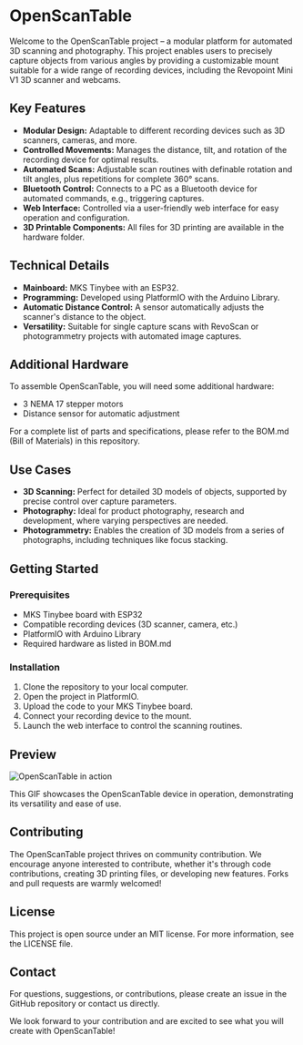 # OpenScanTable

Welcome to the OpenScanTable project – a modular platform for automated 3D scanning and photography. This project enables users to precisely capture objects from various angles by providing a customizable mount suitable for a wide range of recording devices, including the Revopoint Mini V1 3D scanner and webcams.

## Key Features

- **Modular Design:** Adaptable to different recording devices such as 3D scanners, cameras, and more.
- **Controlled Movements:** Manages the distance, tilt, and rotation of the recording device for optimal results.
- **Automated Scans:** Adjustable scan routines with definable rotation and tilt angles, plus repetitions for complete 360° scans.
- **Bluetooth Control:** Connects to a PC as a Bluetooth device for automated commands, e.g., triggering captures.
- **Web Interface:** Controlled via a user-friendly web interface for easy operation and configuration.
- **3D Printable Components:** All files for 3D printing are available in the hardware folder.

## Technical Details

- **Mainboard:** MKS Tinybee with an ESP32.
- **Programming:** Developed using PlatformIO with the Arduino Library.
- **Automatic Distance Control:** A sensor automatically adjusts the scanner's distance to the object.
- **Versatility:** Suitable for single capture scans with RevoScan or photogrammetry projects with automated image captures.

## Additional Hardware

To assemble OpenScanTable, you will need some additional hardware:

- 3 NEMA 17 stepper motors
- Distance sensor for automatic adjustment

For a complete list of parts and specifications, please refer to the BOM.md (Bill of Materials) in this repository.

## Use Cases

- **3D Scanning:** Perfect for detailed 3D models of objects, supported by precise control over capture parameters.
- **Photography:** Ideal for product photography, research and development, where varying perspectives are needed.
- **Photogrammetry:** Enables the creation of 3D models from a series of photographs, including techniques like focus stacking.

## Getting Started

### Prerequisites

- MKS Tinybee board with ESP32
- Compatible recording devices (3D scanner, camera, etc.)
- PlatformIO with Arduino Library
- Required hardware as listed in BOM.md

### Installation

1. Clone the repository to your local computer.
2. Open the project in PlatformIO.
3. Upload the code to your MKS Tinybee board.
4. Connect your recording device to the mount.
5. Launch the web interface to control the scanning routines.

## Preview

![OpenScanTable in action](path-to-gif)

This GIF showcases the OpenScanTable device in operation, demonstrating its versatility and ease of use.

## Contributing

The OpenScanTable project thrives on community contribution. We encourage anyone interested to contribute, whether it's through code contributions, creating 3D printing files, or developing new features. Forks and pull requests are warmly welcomed!

## License

This project is open source under an MIT license. For more information, see the LICENSE file.

## Contact

For questions, suggestions, or contributions, please create an issue in the GitHub repository or contact us directly.

We look forward to your contribution and are excited to see what you will create with OpenScanTable!
